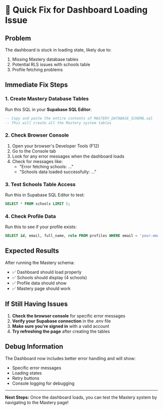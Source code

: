 # 🚨 Quick Fix for Dashboard Loading Issue

## **Problem**
The dashboard is stuck in loading state, likely due to:
1. Missing Mastery database tables
2. Potential RLS issues with schools table
3. Profile fetching problems

## **Immediate Fix Steps**

### 1. **Create Mastery Database Tables**
Run this SQL in your **Supabase SQL Editor**:

```sql
-- Copy and paste the entire contents of MASTERY_DATABASE_SCHEMA.sql
-- This will create all the Mastery system tables
```

### 2. **Check Browser Console**
1. Open your browser's Developer Tools (F12)
2. Go to the Console tab
3. Look for any error messages when the dashboard loads
4. Check for messages like:
   - "Error fetching schools: ..."
   - "Schools data loaded successfully: ..."

### 3. **Test Schools Table Access**
Run this in Supabase SQL Editor to test:

```sql
SELECT * FROM schools LIMIT 5;
```

### 4. **Check Profile Data**
Run this to see if your profile exists:

```sql
SELECT id, email, full_name, role FROM profiles WHERE email = 'your-email@example.com';
```

## **Expected Results**

After running the Mastery schema:
- ✅ Dashboard should load properly
- ✅ Schools should display (4 schools)
- ✅ Profile data should show
- ✅ Mastery page should work

## **If Still Having Issues**

1. **Check the browser console** for specific error messages
2. **Verify your Supabase connection** in the .env file
3. **Make sure you're signed in** with a valid account
4. **Try refreshing the page** after creating the tables

## **Debug Information**

The Dashboard now includes better error handling and will show:
- Specific error messages
- Loading states
- Retry buttons
- Console logging for debugging

---

**Next Steps:** Once the dashboard loads, you can test the Mastery system by navigating to the Mastery page!
